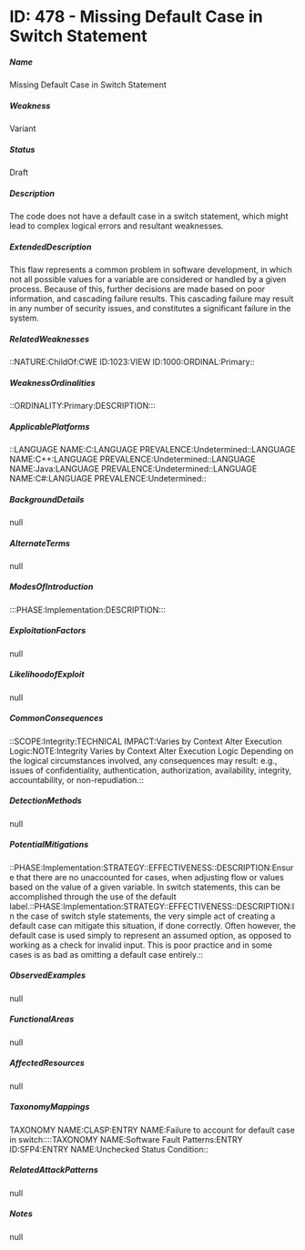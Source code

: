 # ID: 478 - Missing Default Case in Switch Statement
<h5>Name</h5>Missing Default Case in Switch Statement
<h5>Weakness</h5>Variant
<h5>Status</h5>Draft
<h5>Description</h5>The code does not have a default case in a switch statement, which might lead to complex logical errors and resultant weaknesses.
<h5>ExtendedDescription</h5>This flaw represents a common problem in software development, in which not all possible values for a variable are considered or handled by a given process. Because of this, further decisions are made based on poor information, and cascading failure results. This cascading failure may result in any number of security issues, and constitutes a significant failure in the system.
<h5>RelatedWeaknesses</h5>::NATURE:ChildOf:CWE ID:1023:VIEW ID:1000:ORDINAL:Primary::
<h5>WeaknessOrdinalities</h5>::ORDINALITY:Primary:DESCRIPTION:::
<h5>ApplicablePlatforms</h5>::LANGUAGE NAME:C:LANGUAGE PREVALENCE:Undetermined::LANGUAGE NAME:C++:LANGUAGE PREVALENCE:Undetermined::LANGUAGE NAME:Java:LANGUAGE PREVALENCE:Undetermined::LANGUAGE NAME:C#:LANGUAGE PREVALENCE:Undetermined::
<h5>BackgroundDetails</h5>null
<h5>AlternateTerms</h5>null
<h5>ModesOfIntroduction</h5>:::PHASE:Implementation:DESCRIPTION:::
<h5>ExploitationFactors</h5>null
<h5>LikelihoodofExploit</h5>null
<h5>CommonConsequences</h5>::SCOPE:Integrity:TECHNICAL IMPACT:Varies by Context Alter Execution Logic:NOTE:Integrity Varies by Context Alter Execution Logic Depending on the logical circumstances involved, any consequences may result: e.g., issues of confidentiality, authentication, authorization, availability, integrity, accountability, or non-repudiation.::
<h5>DetectionMethods</h5>null
<h5>PotentialMitigations</h5>::PHASE:Implementation:STRATEGY::EFFECTIVENESS::DESCRIPTION:Ensure that there are no unaccounted for cases, when adjusting flow or values based on the value of a given variable. In switch statements, this can be accomplished through the use of the default label.::PHASE:Implementation:STRATEGY::EFFECTIVENESS::DESCRIPTION:In the case of switch style statements, the very simple act of creating a default case can mitigate this situation, if done correctly. Often however, the default case is used simply to represent an assumed option, as opposed to working as a check for invalid input. This is poor practice and in some cases is as bad as omitting a default case entirely.::
<h5>ObservedExamples</h5>null
<h5>FunctionalAreas</h5>null
<h5>AffectedResources</h5>null
<h5>TaxonomyMappings</h5>TAXONOMY NAME:CLASP:ENTRY NAME:Failure to account for default case in switch::::TAXONOMY NAME:Software Fault Patterns:ENTRY ID:SFP4:ENTRY NAME:Unchecked Status Condition::
<h5>RelatedAttackPatterns</h5>null
<h5>Notes</h5>null

